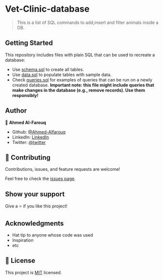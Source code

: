 # Vet-Clinic-database

>This is a list of SQL commands to add,insert and filter animals inside a DB.


## Getting Started

This repository includes files with plain SQL that can be used to recreate a database:

- Use [schema.sql](./schema.sql) to create all tables.
- Use [data.sql](./data.sql) to populate tables with sample data.
- Check [queries.sql](./queries.sql) for examples of queries that can be run on a newly created database. **Important note: this file might include queries that make changes in the database (e.g., remove records). Use them responsibly!**


## Author

:bearded_person: **Ahmed Al-Farouq**
  - Github: [@Ahmed-Alfarouq](https://github.com/ahmed-al-farouq)
  - LinkedIn: [LinkedIn](https://www.linkedin.com/in/ahmed-al-farouq/)
  - Twitter: [@twitter](https://twitter.com/ahmed_al_farouq)

## 🤝 Contributing

Contributions, issues, and feature requests are welcome!

Feel free to check the [issues page](../../issues/).

## Show your support

Give a ⭐️ if you like this project!

## Acknowledgments

- Hat tip to anyone whose code was used
- Inspiration
- etc

## 📝 License

This project is [MIT](./MIT.md) licensed.
